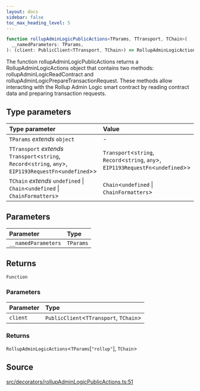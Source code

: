 ```yaml
---
layout: docs
sidebar: false
toc_max_heading_level: 5
---
```


```ts
function rollupAdminLogicPublicActions<TParams, TTransport, TChain>(
  __namedParameters: TParams,
): (client: PublicClient<TTransport, TChain>) => RollupAdminLogicActions<TParams['rollup'], TChain>;
```

The function rollupAdminLogicPublicActions returns a RollupAdminLogicActions object that contains two methods:
rollupAdminLogicReadContract and rollupAdminLogicPrepareTransactionRequest.
These methods allow interacting with the Rollup Admin Logic smart contract by
reading contract data and preparing transaction requests.

## Type parameters

| Type parameter                                                                                                 | Value                                                                                   |
| :------------------------------------------------------------------------------------------------------------- | :-------------------------------------------------------------------------------------- |
| `TParams` _extends_ `object`                                                                                   | -                                                                                       |
| `TTransport` _extends_ `Transport`\<`string`, `Record`\<`string`, `any`\>, `EIP1193RequestFn`\<`undefined`\>\> | `Transport`\<`string`, `Record`\<`string`, `any`\>, `EIP1193RequestFn`\<`undefined`\>\> |
| `TChain` _extends_ `undefined` \| `Chain`\<`undefined` \| `ChainFormatters`\>                                  | `Chain`\<`undefined` \| `ChainFormatters`\>                                             |

## Parameters

| Parameter           | Type      |
| :------------------ | :-------- |
| `__namedParameters` | `TParams` |

## Returns

`Function`

### Parameters

| Parameter | Type                                     |
| :-------- | :--------------------------------------- |
| `client`  | `PublicClient`\<`TTransport`, `TChain`\> |

### Returns

`RollupAdminLogicActions`\<`TParams`\[`"rollup"`\], `TChain`\>

## Source

[src/decorators/rollupAdminLogicPublicActions.ts:51](https://github.com/OffchainLabs/arbitrum-orbit-sdk/blob/cfcbd32d6879cf7817a33b24f062a0fd879ea257/src/decorators/rollupAdminLogicPublicActions.ts#L51)
